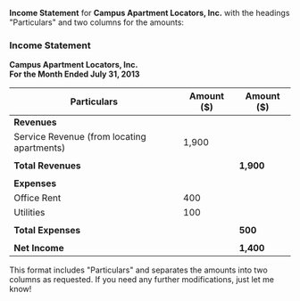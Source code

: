  **Income Statement** for **Campus Apartment Locators, Inc.** with the headings "Particulars" and two columns for the amounts:

### Income Statement
**Campus Apartment Locators, Inc.**  
**For the Month Ended July 31, 2013**  

| **Particulars**                          | **Amount ($)**  | **Amount ($)**  |
|------------------------------------------|------------------|------------------|
| **Revenues**                             |                  |                  |
| Service Revenue (from locating apartments)| 1,900            |                  |
|                                          |                  |                  |
| **Total Revenues**                      |                  | **1,900**        |
|                                          |                  |                  |
| **Expenses**                             |                  |                  |
| Office Rent                              | 400              |                  |
| Utilities                                | 100              |                  |
|                                          |                  |                  |
| **Total Expenses**                      |                  | **500**          |
|                                          |                  |                  |
| **Net Income**                          |                  | **1,400**        |

This format includes "Particulars" and separates the amounts into two columns as requested. If you need any further modifications, just let me know!
